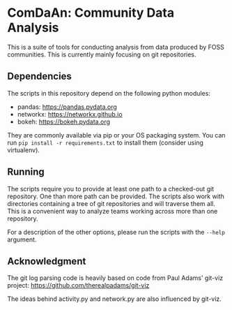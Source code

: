 ComDaAn: Community Data Analysis
================================

This is a suite of tools for conducting analysis from data produced by FOSS
communities. This is currently mainly focusing on git repositories.

Dependencies
------------
The scripts in this repository depend on the following python modules:
 * pandas: https://pandas.pydata.org
 * networkx: https://networkx.github.io
 * bokeh: https://bokeh.pydata.org

They are commonly available via pip or your OS packaging system.
You can run `pip install -r requirements.txt` to install them (consider using virtualenv).

Running
-------
The scripts require you to provide at least one path to a checked-out git
repository. One than more path can be provided. The scripts also work with
directories containing a tree of git repositories and will traverse them all.
This is a convenient way to analyze teams working across more than one
repository.

For a description of the other options, please run the scripts with the `--help`
argument.

Acknowledgment
--------------
The git log parsing code is heavily based on code from Paul Adams' git-viz
project: https://github.com/therealpadams/git-viz

The ideas behind activity.py and network.py are also influenced by git-viz.


